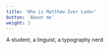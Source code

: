 ```yaml
---
title: 'Who is Matthew Iver Loder'
button: 'About me'
weight: 2
---
```


A student, a linguist, a typography nerd
